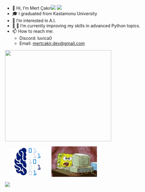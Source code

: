 - 👋 Hi, I’m Mert Çakır<img src="https://media.tenor.com/kRszz0WuOXYAAAAi/bongo-fox.gif" width="50"></h2> <img src="https://media.tenor.com/TuDbQ79kuPQAAAAi/fox-sunday.gif" width="50">
- 🎓 I graduated from Kastamonu University
- 👀 I’m interested in A.I.
- 🌱 🌱 I’m currently improving my skills in advanced Python topics.
- 📫 How to reach me:
   - Discord: luvica0
   - Email: mertcakir.dev@gmail.com

<img src="https://github.com/MERT-CKR/MERT-CKR/blob/main/Luvica.gif" style="height: 300px; width: 350px;">

<img src="https://github.com/MERT-CKR/MERT-CKR/blob/main/brain.gif?raw=true" style="height: 100px; width: 150px;"><img src="https://github.com/MERT-CKR/MERT-CKR/blob/main/fire.gif?raw=true" style="margin-left: 3px; height: 100px; width: 150px;">





![](https://komarev.com/ghpvc/?username=MERT-CKR&color=ff69b4&style=plastic?labelColor=7D898B)


